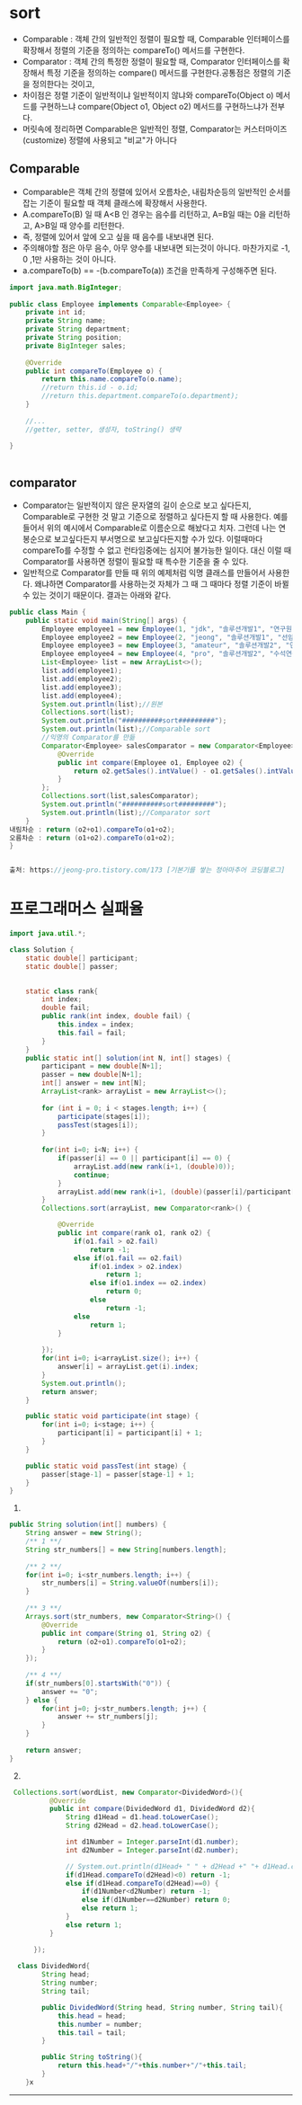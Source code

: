 # sort
* Comparable : 객체 간의 일반적인 정렬이 필요할 때, Comparable 인터페이스를 확장해서 정렬의 기준을 정의하는 compareTo() 메서드를 구현한다.
* Comparator : 객체 간의 특정한 정렬이 필요할 때, Comparator 인터페이스를 확장해서 특정 기준을 정의하는 compare() 메서드를 구현한다.공통점은 정렬의 기준을 정의한다는 것이고,
* 차이점은 정렬 기준이 일반적이냐 일반적이지 않냐와 compareTo(Object o) 메서드를 구현하느냐 compare(Object o1, Object o2) 메서드를 구현하느냐가 전부다.
* 머릿속에 정리하면 Comparable은 일반적인 정렬, Comparator는 커스터마이즈(customize) 정렬에 사용되고 "비교"가 아니다

## Comparable
* Comparable은 객체 간의 정렬에 있어서 오름차순, 내림차순등의 일반적인 순서를 잡는 기준이 필요할 때 객체 클래스에 확장해서 사용한다.
* A.compareTo(B) 일 때 A<B 인 경우는 음수를 리턴하고, A=B일 때는 0을 리턴하고, A>B일 때 양수를 리턴한다.
* 즉, 정렬에 있어서 앞에 오고 싶을 때 음수를 내보내면 된다.
* 주의해야할 점은 아무 음수, 아무 양수를 내보내면 되는것이 아니다. 마찬가지로 -1, 0 ,1만 사용하는 것이 아니다.
* a.compareTo(b) == -(b.compareTo(a)) 조건을 만족하게 구성해주면 된다.
```java
import java.math.BigInteger;
 
public class Employee implements Comparable<Employee> {
    private int id;
    private String name;
    private String department;
    private String position;
    private BigInteger sales;
    
    @Override
    public int compareTo(Employee o) {
        return this.name.compareTo(o.name);
        //return this.id - o.id;
        //return this.department.compareTo(o.department);
    }
    
    //...
    //getter, setter, 생성자, toString() 생략
    
}
 
```

## comparator
* Comparator는 일반적이지 않은 문자열의 길이 순으로 보고 싶다든지, Comparable로 구현한 것 말고 기준으로 정렬하고 싶다든지 할 때 사용한다.
예를 들어서 위의 예시에서 Comparable로 이름순으로 해놨다고 치자. 그런데 나는 연봉순으로 보고싶다든지 부서명으로 보고싶다든지할 수가 있다. 이럴때마다 compareTo를 수정할 수 없고 런타임중에는 심지어 불가능한 일이다. 대신 이럴 때 Comparator를 사용하면 정렬이 필요할 때 특수한 기준을 줄 수 있다.
* 일반적으로 Comparator를 만들 때 위의 예제처럼 익명 클래스를 만들어서 사용한다. 왜냐하면 Comparator를 사용하는것 자체가 그 때 그 때마다 정렬 기준이 바뀔 수 있는 것이기 때문이다. 결과는 아래와 같다.

```java
public class Main {
    public static void main(String[] args) {
        Employee employee1 = new Employee(1, "jdk", "솔루션개발1", "연구원", new BigInteger("2800"));
        Employee employee2 = new Employee(2, "jeong", "솔루션개발1", "선임연구원", new BigInteger("3200"));
        Employee employee3 = new Employee(3, "amateur", "솔루션개발2", "연구원", new BigInteger("2800"));
        Employee employee4 = new Employee(4, "pro", "솔루션개발2", "수석연구원", new BigInteger("7000"));
        List<Employee> list = new ArrayList<>();
        list.add(employee1);
        list.add(employee2);
        list.add(employee3);
        list.add(employee4);
        System.out.println(list);//원본
        Collections.sort(list);
        System.out.println("##########sort#########");
        System.out.println(list);//Comparable sort
        //익명의 Comparator를 만듦
        Comparator<Employee> salesComparator = new Comparator<Employee>() {
            @Override
            public int compare(Employee o1, Employee o2) {
                return o2.getSales().intValue() - o1.getSales().intValue();
            }
        };
        Collections.sort(list,salesComparator);
        System.out.println("##########sort#########");
        System.out.println(list);//Comparator sort
    }
내림차순 : return (o2+o1).compareTo(o1+o2);
오름차순 : return (o1+o2).compareTo(o1+o2);
}


출처: https://jeong-pro.tistory.com/173 [기본기를 쌓는 정아마추어 코딩블로그]
```

# 프로그래머스 실패율
```java
import java.util.*;

class Solution {
	static double[] participant;
	static double[] passer;

	
	static class rank{
		int index;
		double fail;
		public rank(int index, double fail) {
			this.index = index;
			this.fail = fail;
		}
	}
	public static int[] solution(int N, int[] stages) {
		participant = new double[N+1];
		passer = new double[N+1];
		int[] answer = new int[N];
		ArrayList<rank> arrayList = new ArrayList<>();
		
		for (int i = 0; i < stages.length; i++) {
			participate(stages[i]);
			passTest(stages[i]);
		}
		
		for(int i=0; i<N; i++) {
			if(passer[i] == 0 || participant[i] == 0) {
				arrayList.add(new rank(i+1, (double)0));
                continue;
			}
			arrayList.add(new rank(i+1, (double)(passer[i]/participant[i])));
		}
		Collections.sort(arrayList, new Comparator<rank>() {

			@Override
			public int compare(rank o1, rank o2) {
				if(o1.fail > o2.fail)
					return -1;
				else if(o1.fail == o2.fail)
					if(o1.index > o2.index)
						return 1;
					else if(o1.index == o2.index)
						return 0;
					else
						return -1;
				else 
					return 1;
			}
			
		});
		for(int i=0; i<arrayList.size(); i++) {
			answer[i] = arrayList.get(i).index;
		}
		System.out.println();
		return answer;
	}

	public static void participate(int stage) {
		for(int i=0; i<stage; i++) {
			participant[i] = participant[i] + 1; 
		}
	}

	public static void passTest(int stage) {
		passer[stage-1] = passer[stage-1] + 1; 
	}
}
```

1. 
```java
public String solution(int[] numbers) {
	String answer = new String();
	/** 1 **/
	String str_numbers[] = new String[numbers.length];
	
	/** 2 **/
	for(int i=0; i<str_numbers.length; i++) {
		str_numbers[i] = String.valueOf(numbers[i]);
	}
	
	/** 3 **/
	Arrays.sort(str_numbers, new Comparator<String>() {
		@Override
		public int compare(String o1, String o2) {
			return (o2+o1).compareTo(o1+o2);
		}
	});
	
	/** 4 **/
	if(str_numbers[0].startsWith("0")) { 
		answer += "0";
	} else {
		for(int j=0; j<str_numbers.length; j++) {
			answer += str_numbers[j];
		}
	}
	
	return answer;
}
```

2. 
```java
 Collections.sort(wordList, new Comparator<DividedWord>(){
          @Override
          public int compare(DividedWord d1, DividedWord d2){
              String d1Head = d1.head.toLowerCase();
              String d2Head = d2.head.toLowerCase();

              int d1Number = Integer.parseInt(d1.number);
              int d2Number = Integer.parseInt(d2.number);

              // System.out.println(d1Head+ " " + d2Head +" "+ d1Head.compareTo(d2Head));
              if(d1Head.compareTo(d2Head)<0) return -1;
              else if(d1Head.compareTo(d2Head)==0) {
                  if(d1Number<d2Number) return -1;
                  else if(d1Number==d2Number) return 0;
                  else return 1;
              }
              else return 1;
          }

      });
      
  class DividedWord{
        String head;
        String number;
        String tail;

        public DividedWord(String head, String number, String tail){
            this.head = head;
            this.number = number;
            this.tail = tail;
        }

        public String toString(){
            return this.head+"/"+this.number+"/"+this.tail;
        }
    }x      
```


<hr/>
